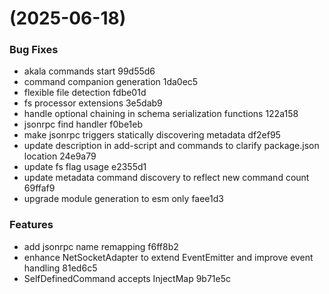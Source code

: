 #  (2025-06-18)


### Bug Fixes

* akala commands start 99d55d6
* command companion generation 1da0ec5
* flexible file detection fdbe01d
* fs processor extensions 3e5dab9
* handle optional chaining in schema serialization functions 122a158
* jsonrpc find handler f0be1eb
* make jsonrpc triggers statically discovering metadata df2ef95
* update description in add-script and commands to clarify package.json location 24e9a79
* update fs flag usage e2355d1
* update metadata command discovery to reflect new command count 69ffaf9
* upgrade module generation to esm only faee1d3


### Features

* add jsonrpc name remapping f6ff8b2
* enhance NetSocketAdapter to extend EventEmitter and improve event handling 81ed6c5
* SelfDefinedCommand accepts InjectMap 9b71e5c



